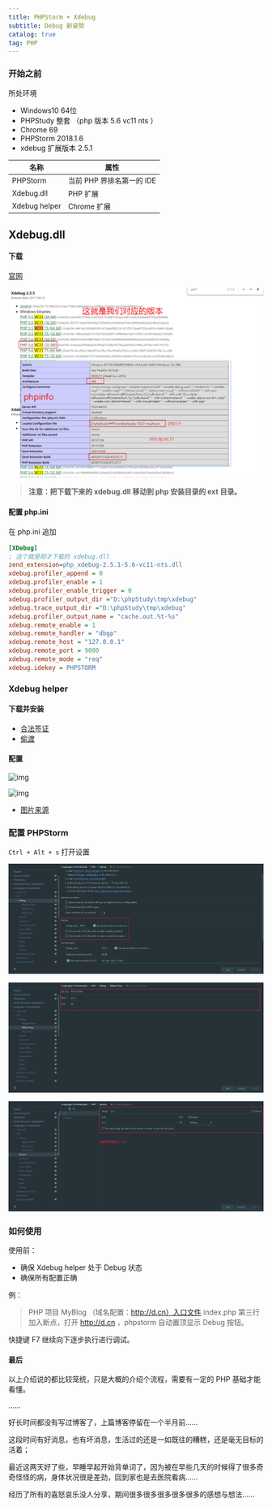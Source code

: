 ```yaml
---
title: PHPStorm + Xdebug
subtitle: Debug 新姿势
catalog: true
tag: PHP
---
```


### 开始之前

所处环境

* Windows10 64位
* PHPStudy 整套 （php 版本 5.6 vc11 nts ）
* Chrome 69
* PHPStorm 2018.1.6
* xdebug 扩展版本 2.5.1

| 名称          | 属性                      |
| ------------- | ------------------------- |
| PHPStorm      | 当前 PHP 界排名第一的 IDE |
| Xdebug.dll    | PHP 扩展                  |
| Xdebug helper | Chrome 扩展               |

## Xdebug.dll

#### 下载

[官网](https://xdebug.org/download.php)

![post-phpstormxdebug-phpinfo](/img/in-post/post-phpstormxdebug-phpinfo.png)

> **注意：把下载下来的 xdebug.dll 移动到 php 安装目录的 ext 目录。**

#### 配置 php.ini

在 php.ini 追加

```ini
[XDebug]
; 这个就是刚才下载的 xdebug.dll 
zend_extension=php_xdebug-2.5.1-5.6-vc11-nts.dll
xdebug.profiler_append = 0
xdebug.profiler_enable = 1
xdebug.profiler_enable_trigger = 0
xdebug.profiler_output_dir ="D:\phpStudy\tmp\xdebug"
xdebug.trace_output_dir ="D:\phpStudy\tmp\xdebug"
xdebug.profiler_output_name = "cache.out.%t-%s"
xdebug.remote_enable = 1
xdebug.remote_handler = "dbgp"
xdebug.remote_host = "127.0.0.1"
xdebug.remote_port = 9000
xdebug.remote_mode = "req"
xdebug.idekey = PHPSTORM
```

### Xdebug helper

#### 下载并安装

* [合法签证](https://chrome.google.com/webstore/detail/xdebug-helper/eadndfjplgieldjbigjakmdgkmoaaaoc?hl=zh-CN)
* [偷渡](https://www.crx4chrome.com/crx/1716/)

#### 配置

![img](http://files.jb51.net/file_images/article/201606/2016061308594417.jpg) 

![img](http://files.jb51.net/file_images/article/201606/2016061308594419.jpg) 

* [图片来源](https://www.cnblogs.com/LWMLWM/p/8251905.html)

### 配置 PHPStorm

` Ctrl + Alt + s ` 打开设置

![1](/img/in-post/post-phpstormxdebug-phpstormconfig1.png)

![2](/img/in-post/post-phpstormxdebug-phpstormconfig2.png)

![3](/img/in-post/post-phpstormxdebug-phpstormconfig3.png)

### 如何使用

使用前：

* 确保 Xdebug helper 处于 Debug 状态
* 确保所有配置正确

例：

> PHP 项目 MyBlog （域名配置：http://d.cn）入口文件 index.php 第三行加入断点，打开  http://d.cn ，phpstorm 自动置顶显示 Debug 按钮。

快捷键 F7 继续向下逐步执行进行调试。

#### 最后

以上介绍说的都比较笼统，只是大概的介绍个流程，需要有一定的 PHP 基础才能看懂。

……

好长时间都没有写过博客了，上篇博客停留在一个半月前……

这段时间有好消息，也有坏消息，生活过的还是一如既往的糟糕，还是毫无目标的活着；

最近这两天好了些，早睡早起开始背单词了，因为被在早些几天的时候得了很多奇奇怪怪的病，身体状况很是差劲，回到家也是去医院看病……

经历了所有的喜怒哀乐没人分享，期间很多很多很多很多很多的感想与想法……





